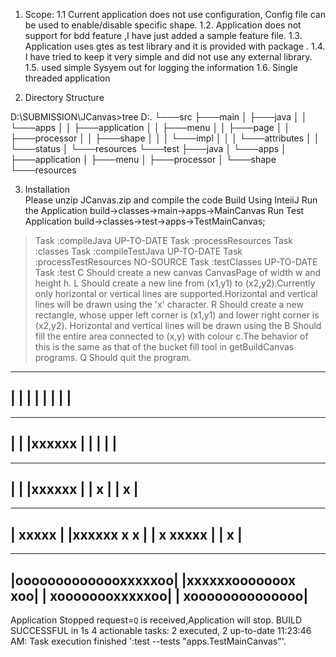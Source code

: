1. Scope:
	1.1	Current application does not use configuration, Config file can be used to enable/disable specific shape.
	1.2.	Application does not support for bdd feature ,I have just added a sample feature file.
	1.3.	Application uses gtes as test library and it is provided with package .
	1.4.	I have tried to keep it very simple and did not use any external library.
	1.5.	used simple Sysyem out  for logging the information
	1.6.	Single threaded application


2. Directory Structure 

D:\SUBMISSION\JCanvas>tree
D:.
└───src
    ├───main
    │   ├───java
    │   │   └───apps
    │   │       ├───application
    │   │       ├───menu
    │   │       ├───page
    │   │       ├───processor
    │   │       ├───shape
    │   │       │   └───impl
    │   │       │       └───attributes
    │   │       └───status
    │   └───resources
    └───test
        ├───java
        │   └───apps
        │       ├───application
        │       ├───menu
        │       ├───processor
        │       └───shape
        └───resources


3. Installation  
	Please unzip JCanvas.zip and compile the code
	Build Using InteiiJ
	Run the Application build->classes->main->apps->MainCanvas
	Run Test Application build->classes->test->apps->TestMainCanvas; 


> Task :compileJava UP-TO-DATE
> Task :processResources
> Task :classes
> Task :compileTestJava UP-TO-DATE
> Task :processTestResources NO-SOURCE
> Task :testClasses UP-TO-DATE
> Task :test
C Should create a new canvas CanvasPage of width w and height h.
L Should create a new line from (x1,y1) to (x2,y2).Currently only horizontal or vertical lines are supported.Horizontal and vertical lines will be drawn using the 'x' character.
R Should create a new rectangle, whose upper left corner is (x1,y1) and lower right corner is (x2,y2). Horizontal and vertical lines will be drawn using the 
B Should fill the entire area connected to (x,y) with colour c.The behavior of this is the same as that of the bucket fill tool in getBuildCanvas  programs.
Q Should quit the program.
----------------------
|                    |
|                    |
|                    |
|                    |
----------------------
----------------------
|                    |
|xxxxxx              |
|                    |
|                    |
----------------------
----------------------
|                    |
|xxxxxx              |
|     x              |
|     x              |
----------------------

----------------------
|             xxxxx  |
|xxxxxx       x   x  |
|     x       xxxxx  |
|     x              |
----------------------
----------------------
|oooooooooooooxxxxxoo|
|xxxxxxooooooox   xoo|
|     xoooooooxxxxxoo|
|     xoooooooooooooo|
----------------------
Application Stopped request=`Q` is received,Application will stop.
BUILD SUCCESSFUL in 1s
4 actionable tasks: 2 executed, 2 up-to-date
11:23:46 AM: Task execution finished ':test --tests "apps.TestMainCanvas"'.


